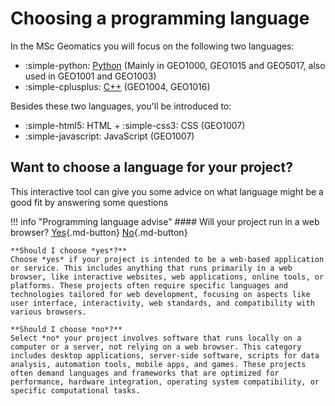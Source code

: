 
# Choosing a programming language

In the MSc Geomatics you will focus on the following two languages:

- :simple-python: [Python](../../python) (Mainly in GEO1000, GEO1015 and GEO5017, also used in GEO1001 and GEO1003)
- :simple-cplusplus: [C++](../../cpp) (GEO1004, GEO1016)

Besides these two languages, you'll be introduced to:

- :simple-html5: HTML + :simple-css3: CSS (GEO1007)
- :simple-javascript: JavaScript (GEO1007)

## Want to choose a language for your project?
This interactive tool can give you some advice on what language might be a good fit by answering some questions

!!! info "Programming language advise"
    #### Will your project run in a web browser?
    [Yes](../_decision_tree/web/){.md-button} 
    [No](../_decision_tree/local/){.md-button}


    **Should I choose *yes*?**
    Choose *yes* if your project is intended to be a web-based application or service. This includes anything that runs primarily in a web browser, like interactive websites, web applications, online tools, or platforms. These projects often require specific languages and technologies tailored for web development, focusing on aspects like user interface, interactivity, web standards, and compatibility with various browsers.

    **Should I choose *no*?**
    Select *no* your project involves software that runs locally on a computer or a server, not relying on a web browser. This category includes desktop applications, server-side software, scripts for data analysis, automation tools, mobile apps, and games. These projects often demand languages and frameworks that are optimized for performance, hardware integration, operating system compatibility, or specific computational tasks.